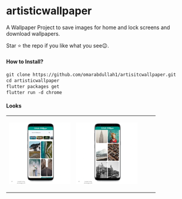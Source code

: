 # artisticwallpaper

A Wallpaper Project to save images for home and lock screens and download wallpapers.

Star ⭐ the repo if you like what you see😉.

#### How to Install?

```
git clone https://github.com/omarabdullah1/artisitcwallpaper.git
cd artisticwallpaper
flutter packages get
flutter run -d chrome
```

#### Looks

<table style="width: 80%;">
  <tr>
     <td style="width: 50%; height: 200px;"><img src="./assets/mockups/img.png" alt="Image 1"></td>
      <td style="width: 50%; height: 200px;"><img src="./assets/mockups/img_2.png" alt="Image 2"></td>
      <td style="width: 50%; height: 200px;"><img src="./assets/mockups/img_3.png" alt="Image 3"></td>
      <td style="width: 50%; height: 200px;"><img src="./assets/mockups/img_4.png" alt="Image 4"></td>
      <td style="width: 50%; height: 200px;"><img src="./assets/mockups/img_5.png" alt="Image 5"></td>
  </tr>
</table>
